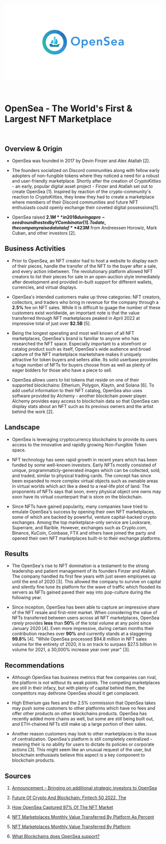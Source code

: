 ![OpenSea - The World's First & Largest NFT Marketplace](./img/logo.jpg "OpenSea Logo")

<br>

# OpenSea - The World's First & Largest NFT Marketplace

<br>

## Overview & Origin

* OpenSea was founded in 2017 by Devin Finzer and Alex Atallah [2].

* The founders socialized on Discord communities along with fellow early adopters of non-fungible tokens where they noticed a need for a robust and user-friendly marketplace. Shortly after the creation of *CryptoKitties* - an early, popular digital asset project - Finzer and Atallah set out to create OpenSea [1]. Inspired by reaction of the crypto-community's reaction to *CryptoKitties*, they knew they had to create a marketplace where members of their Discord communities and future NFT enthusiasts could openly exchange their coveted digital possessions[1].

* OpenSea raised **$2.1M** in 2018 during a pre-seed round hosted by Y Combinator [1]. To date, the company raised a total of **$423M** from Andreessen Horowiz, Mark Cuban, and other investors [2].

## Business Activities

* Prior to OpenSea, an NFT creator had to host a website to display each of their pieces, handle the transfer of the NFT to the buyer after a sale, and every action inbetween. The revolutionary platform allowed NFT creators to list their pieces for sale in an open-auction style immediately after development and provided in-built support for different wallets, currencies, and virtual displays.

* OpenSea's intended customers make up three categories: NFT creators, collectors, and traders who bring in revenue for the company through a **2.5%** fee on NFT sales. While it is difficult to guage the number of these customers exist worldwide, an important note is that the value transferred through NFT marketplaces peaked in April 2022 at impressive total of just over **$2.5B** [5].

* Being the longest operating and most well known of all NFT marketplaces, OpenSea's brand is familiar to anyone who has researched the NFT space. Especially important to a storefront or catalog product such as itself, OpenSea's wide audience and broad capture of the NFT marketplace marketshare makes it uniquely attractive for token buyers and sellers alike. Its solid userbase provides a huge number of NFTs for buyers choose from as well as plenty of eager bidders for those who have a piece to sell.

* OpenSea allows users to list tokens that reside on one of their supported blockchains: Etherium, Polygon, Klaytn, and Solana [6]. To add useful information to their NFT catalog, OpenSea also uses software provided by Alchemy - another blockchain power player. Alchemy provides easy access to blockchain data so that OpenSea can display stats about an NFT such as its previous owners and the artist behind the work [2].


## Landscape

* OpenSea is leveraging cryptocurrency blockchains to provide its users access to the innovative and rapidly growing Non-Fungible Token space.

* NFT technology has seen rapid growth in recent years which has been funded by some well-known investors. Early NFTs mostly consisted of unique, programmaticly-generated images which can be collected, sold, and traded, similar to physical trading cards. The concept has since been expanded to more complex virtual objects such as ownable areas in virtual worlds which act like a deed to a real-life plot of land. The proponents of NFTs says that soon, every physical object one owns may soon have its virtual counterpart that is store on the blockchain.

* Since NFTs have gained popularity, many companies have tried to emulate OpenSea's success by opening their own NFT marketplaces, some of which are backed by powerful, venture capital-backed crypto exchanges. Among the top marketplace-only service are Looksrare, Superrare, and Rarible. However, exchanges such as Crypto.com, Binance, KuCoin, Coinbase, FTX and others have joined the party and opened their own NFT marketplaces built-in to their exchange platforms. 


## Results

* The OpenSea's rise to NFT domination is a testament to the strong leadership and patient management of its founders Finzer and Atallah. The company handled its first few years with just seven employees up until the end of 2020 [3]. This allowed the company to survive on capital and silently fine tune its platform for the wave of traffic which flooded its servers as NFTs gained paved their way into pop-culture during the following year.

* Since inception, OpenSea has been able to capture an impressive share of the NFT resale and first-mint market. When considering the value of NFTs transferred between users across all NFT marketplaces, OpenSea *rarely* provides **less** than **50%** of the total volume at any point since January 2020 [4]. Even more impressive, during certain months their contribution reaches over **90%** and currently stands at a staggering **99.8%** [4]. "While OpenSea processed $94.8 million in NFT sales volume for the entirety of 2020, it is on track to surpass $27.5 billion in volume for 2021, a 30,000% increase year over year" [3].

## Recommendations

* Although OpenSea has business metrics that few companies can rival, the platform is not without its weak points. The competing marketplaces are still in their infacy, but with plenty of capital behind them, the competitors may dethrone OpenSea should it get complacent.

* High Etherium gas fees and the 2.5% commission that OpenSea takes may push some customers to other platforms which have no fees and offer other products on other blockchains products. OpenSea has recently added more chains as well, but some are still being built out, and ETH-chained NFTs still make up a large portion of their sales.

* Another reason customers may look to other marketplaces is the issue of centralization. OpenSea's platform is still completely centralized - meaning their is no ability for users to dictate its policies or corporate actions [3]. This might seem like an unusual request of the user, but blockchain enthusiasts believe this aspect is a key component to blockchain products.

## Sources

1. [Announcement - Bringing on additional strategic investors to OpenSea](https://opensea.io/blog/announcements/bringing-on-additional-strategic-investors-to-opensea/)
 
2. [Future Of Crypto And Blockchain: Fintech 50 2022, The](https://www.forbes.com/sites/ninabambysheva/2022/06/07/the-future-of-crypto-and-blockchain-fintech-50-2022/?sh=1a60b09960cc)

3. [How OpenSea Captured 97% Of The NFT Market](https://tokenist.com/how-opensea-captured-97-of-the-nft-market/)

4. [NFT Marketplaces Monthly Value Transferred By Platform As Percent](https://dune.com/queries/73722/148298)

5. [NFT Marketplaces Monthly Value Transferred By Platform](https://dune.com/queries/73722/148292)

6. [What Blockchains does OpenSea support?](https://support.opensea.io/hc/en-us/articles/4404027708051-Which-blockchains-does-OpenSea-support) 